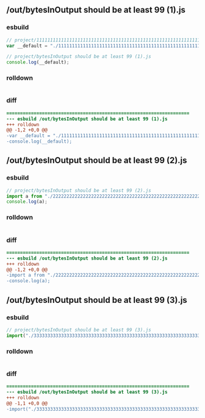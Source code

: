 ## /out/bytesInOutput should be at least 99 (1).js
### esbuild
```js
// project/111111111111111111111111111111111111111111111111111111111111111111111111111111111111111111111111111.file
var __default = "./111111111111111111111111111111111111111111111111111111111111111111111111111111111111111111111111111-55DNWN2R.file";

// project/bytesInOutput should be at least 99 (1).js
console.log(__default);
```
### rolldown
```js

```
### diff
```diff
===================================================================
--- esbuild	/out/bytesInOutput should be at least 99 (1).js
+++ rolldown	
@@ -1,2 +0,0 @@
-var __default = "./111111111111111111111111111111111111111111111111111111111111111111111111111111111111111111111111111-55DNWN2R.file";
-console.log(__default);

```
## /out/bytesInOutput should be at least 99 (2).js
### esbuild
```js
// project/bytesInOutput should be at least 99 (2).js
import a from "./222222222222222222222222222222222222222222222222222222222222222222222222222222222222222222222222222-55DNWN2R.copy";
console.log(a);
```
### rolldown
```js

```
### diff
```diff
===================================================================
--- esbuild	/out/bytesInOutput should be at least 99 (2).js
+++ rolldown	
@@ -1,2 +0,0 @@
-import a from "./222222222222222222222222222222222222222222222222222222222222222222222222222222222222222222222222222-55DNWN2R.copy";
-console.log(a);

```
## /out/bytesInOutput should be at least 99 (3).js
### esbuild
```js
// project/bytesInOutput should be at least 99 (3).js
import("./333333333333333333333333333333333333333333333333333333333333333333333333333333333333333333333333333-DH3FVEAA.js").then(console.log);
```
### rolldown
```js

```
### diff
```diff
===================================================================
--- esbuild	/out/bytesInOutput should be at least 99 (3).js
+++ rolldown	
@@ -1,1 +0,0 @@
-import("./333333333333333333333333333333333333333333333333333333333333333333333333333333333333333333333333333-DH3FVEAA.js").then(console.log);

```
